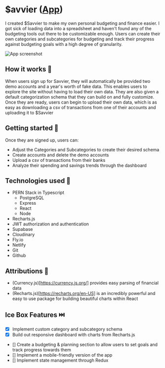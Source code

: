 # $avvier ([App](https://savvier.netflify.app/))

I created $Savvier to make my own personal budgeting and finance easier. I got sick of loading data into a spreadsheet and haven't found any of the budgeting tools out there to be customizable enough. Users can create their own categories and subcategories for budgeting and track their progress against budgeting goals with a high degree of granularity. 

![App screenshot](https://github.com/callumnelson/savvier-front-end/src/assets/images/screenshot.png)

## How it works 📗

When users sign up for Savvier, they will automatically be provided two demo accounts and a year's worth of fake data. This enables users to explore the site without having to load their own data. They are also given a default categorization schema that they can build on and fully customize. Once they are ready, users can begin to upload their own data, which is as easy as downloading a csv of transactions from one of their accounts and uploading it to $Savvier

## Getting started 🏁

Once they are signed up, users can:
- Adjust the Categories and Subcategories to create their desired schema
- Create accounts and delete the demo accounts
- Upload a csv of transactions from their banks
- Analyze their spending and savings trends through the dashboard

## Technologies used 💾

* PERN Stack in Typescript
  * PostgreSQL
  * Express
  * React
  * Node
* Recharts.js
* JWT authorization and authentication
* Supabase
* Cloudinary
* Fly.io
* Netlify
* Git
* Github

## Attributions 🤩

* (Currency.js)[https://currency.js.org/] provides easy parsing of financial data
* (Recharts.js)[https://recharts.org/en-US] is an incredibly powerful and easy to use package for building beautiful charts within React

## Ice Box Features ⏭️

- [x] Implement custom category and subcategory schema
- [x] Build out responsive dashboard with charts from Recharts.js
- [] Create a budgeting & planning section to allow users to set goals and track progress towards them
- [] Implement a mobile-friendly version of the app
- [] Implement state management through Redux